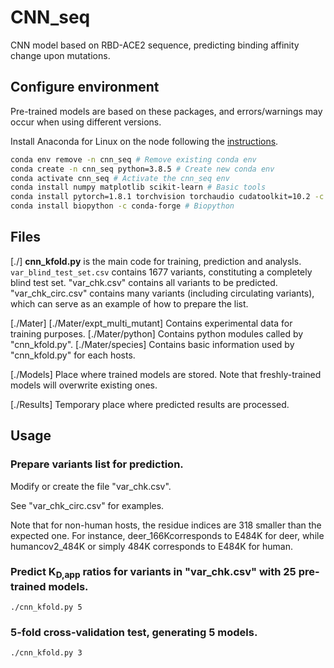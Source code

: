 # CNN_seq
  CNN model based on RBD-ACE2 sequence, predicting binding affinity change upon mutations.

## Configure environment
  Pre-trained models are based on these packages, and errors/warnings may occur when using different versions.

  Install Anaconda for Linux on the node following the [instructions](https://docs.anaconda.com/anaconda/install/linux/).
  ```bash
  conda env remove -n cnn_seq # Remove existing conda env
  conda create -n cnn_seq python=3.8.5 # Create new conda env
  conda activate cnn_seq # Activate the cnn_seq env
  conda install numpy matplotlib scikit-learn # Basic tools
  conda install pytorch=1.8.1 torchvision torchaudio cudatoolkit=10.2 -c pytorch # PyTorch with CUDA support
  conda install biopython -c conda-forge # Biopython
  ```

## Files
  [./]
  **cnn_kfold.py** is the main code for training, prediction and analysls.
  `var_blind_test_set.csv` contains 1677 variants, constituting a completely blind test set.
  "var_chk.csv" contains all variants to be predicted.
  "var_chk_circ.csv" contains many variants (including circulating variants), which can serve as an example of how to prepare the list.

  [./Mater]
  [./Mater/expt_multi_mutant] Contains experimental data for training purposes.
  [./Mater/python] Contains python modules called by "cnn_kfold.py".
  [./Mater/species] Contains basic information used by "cnn_kfold.py" for each hosts.

  [./Models] Place where trained models are stored. Note that freshly-trained models will overwrite existing ones.

  [./Results] Temporary place where predicted results are processed.

## Usage
  ### Prepare variants list for prediction.
  Modify or create the file "var_chk.csv".
  
  See "var_chk_circ.csv" for examples.

  Note that for non-human hosts, the residue indices are 318 smaller than the expected one.
  For instance, deer_166Kcorresponds to E484K for deer, while humancov2_484K or simply 484K corresponds to E484K for human.

  ### Predict K<sub>D,app</sub> ratios for variants in "var_chk.csv" with 25 pre-trained models.
  `./cnn_kfold.py 5`
  
  ### 5-fold cross-validation test, generating 5 models.
  `./cnn_kfold.py 3` 
